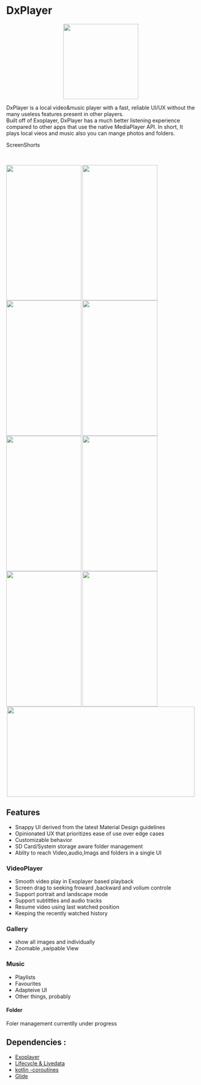 # DxPlayer

<p align="center">
  <img width="200" height="200" src="https://user-images.githubusercontent.com/91022277/186481992-cb8ec124-b3c4-48e9-b489-679ee86435b2.svg">
</p>

DxPlayer is a local video&music player with a fast, reliable UI/UX without the many useless features present in other players.<br> Built off of Exoplayer, DxPlayer has a much better listening experience compared to other apps that use the native MediaPlayer API. In short, It plays local vieos and music also you can mange photos and folders.


<p2>
  ScreenShorts
  
  $~~~~~~~~~~~~~$
  </p2>
  
 
  <img align="left" width="200" height="360" src="https://user-images.githubusercontent.com/91022277/186484050-a3f42551-7bdb-4771-aef6-a15ff217d02b.jpg"><img
       align="left" width="200" height="360" src="https://user-images.githubusercontent.com/91022277/186484700-a45c36e6-3de9-4824-84c7-4e6690360822.jpg"><img 
       align="left" width="200" height="360" src="https://user-images.githubusercontent.com/91022277/186485927-36c24a6d-edf3-476b-9673-4cfc4c659ea5.jpg">
       
       
       
  <img  width="200" height="360" src="https://user-images.githubusercontent.com/91022277/186485516-cb00b0e7-cadd-449f-9aea-2456006a1ce3.jpg">
   <img   align="left"  width="200" height="360" src="https://user-images.githubusercontent.com/91022277/186486974-c300e848-487a-474c-87c1-69286c47db87.jpg">
      <img align="left" width="200" height="360" src="https://user-images.githubusercontent.com/91022277/186486891-c4fcb4b7-c654-41ea-be86-119f59eb0814.jpg">
      <img align="left" width="200" height="360" src="https://user-images.githubusercontent.com/91022277/186500066-bc56a523-3a53-4969-ba94-bda097153be4.jpg">  <img
        align="left" width="200" height="360" src="https://user-images.githubusercontent.com/91022277/186487071-6de0a203-325d-4190-ace7-0eb2906b6006.jpg">
        
      
  <p align="center">
  
  <img width="500" height="240" src="https://user-images.githubusercontent.com/91022277/186502379-61ebdedf-beb1-432e-95a3-f3de6defee93.jpg">
</p>


 ## Features
 
 
 - Snappy UI derived from the latest Material Design guidelines
 - Opinionated UX that prioritizes ease of use over edge cases
 - Customizable behavior
 - SD Card/System storage aware folder management
 - Ablity to reach Video,audio,Imags and folders in a single UI
 
 ### VideoPlayer
 
- Smooth video play in Exoplayer based playback
- Screen drag to seeking froward ,backward and volium controle
- Support portrait and landscape mode
- Support subtittles and audio tracks
- Resume video using last watched position
- Keeping the recently watched history

 ### Gallery
 
 - show all images and individually
 - Zoomable ,swipable View
 
 ### Music
 
 - Playlists
 - Favourites
 - Adapteive UI
 - Other things, probably
 
#### Folder
 
  Foler management  currentlly under progress



## Dependencies :

- [Exoplayer](https://exoplayer.dev/)
- [Lifecycle & Livedata](https://developer.android.com/jetpack/androidx/releases/lifecycle)
- [kotlin -coroutines](https://developer.android.com/kotlin/coroutines)
- [Glide](https://github.com/bumptech/glide)




